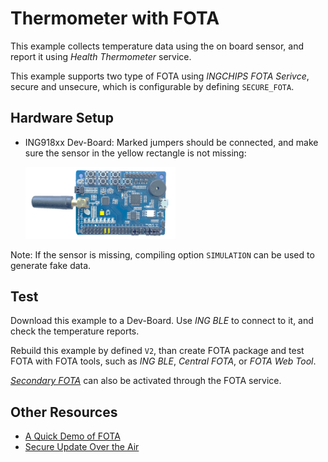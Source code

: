 # Thermometer with FOTA

This example collects temperature data using the on board sensor, and report it using _Health Thermometer_
service.

This example supports two type of FOTA using _INGCHIPS FOTA Serivce_, secure and unsecure, which is
configurable by defining `SECURE_FOTA`.

## Hardware Setup

* ING918xx Dev-Board: Marked jumpers should be connected, and make sure the sensor in the yellow rectangle is not missing:

    <img src="./img/hardware.png" width="50%" />

Note: If the sensor is missing, compiling option `SIMULATION` can be used to generate fake data.

## Test

Download this example to a Dev-Board. Use _ING BLE_ to connect to it, and check the temperature reports.

Rebuild this example by defined `V2`, than create FOTA package
and test FOTA with FOTA tools, such as _ING BLE_, _Central FOTA_, or _FOTA Web Tool_.

[_Secondary FOTA_](../../secondary_fota/doc/index.md) can also be activated through the FOTA service.

## Other Resources

* [A Quick Demo of FOTA](https://ingchips.github.io/blog/fota_demo_zh/)
* [Secure Update Over the Air](https://ingchips.github.io/blog/2021-04-20-secure-fota/)
